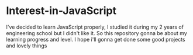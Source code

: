 # Interest-in-JavaScript
I've decided to learn JavaScript properly, I studied it during my 2 years of engineering school but I didn't like it. So this repository gonna be about my learning progress and level.
I hope i'll gonna get done some good projects and lovely things
